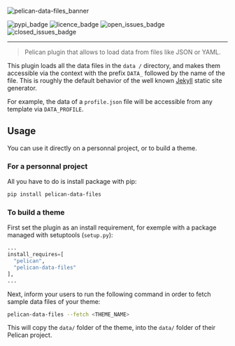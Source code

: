 <!-- markdownlint-disable MD041 -->
![pelican-data-files_banner](https://user-images.githubusercontent.com/29121316/99832308-a29d3a80-2b60-11eb-9e44-1ba3438bbe6b.png)

![pypi_badge](https://img.shields.io/pypi/v/pelican-data-files?logo=pypi&logoColor=yellow&style=for-the-badge)
![licence_badge](https://img.shields.io/pypi/l/pelican-data-files?style=for-the-badge)
![open_issues_badge](https://img.shields.io/github/issues-raw/lucasvanhaaren/pelican-data-files?color=orange&logo=github&style=for-the-badge)
![closed_issues_badge](https://img.shields.io/github/issues-closed-raw/lucasvanhaaren/pelican-data-files?color=green&logo=github&style=for-the-badge)

---

> Pelican plugin that allows to load data from files like JSON or YAML.

This plugin loads all the data files in the `data /` directory, and makes them accessible via the context with the prefix `DATA_` followed by the name of the file. This is roughly the default behavior of the well known [Jekyll](https://jekyllrb.com/) static site generator.

For example, the data of a `profile.json` file will be accessible from any template via `DATA_PROFILE`.

## Usage

You can use it directly on a personnal project, or to build a theme.

### For a personnal project

All you have to do is install package with pip:

```bash
pip install pelican-data-files
```

### To build a theme

First set the plugin as an install requirement, for exemple with a package managed with setuptools (`setup.py`):

```python
...
install_requires=[
  "pelican",
  "pelican-data-files"
],
...
```

Next, inform your users to run the following command in order to fetch sample data files of your theme:

```bash
pelican-data-files --fetch <THEME_NAME>
```

This will copy the `data/` folder of the theme, into the `data/` folder of their Pelican project.
